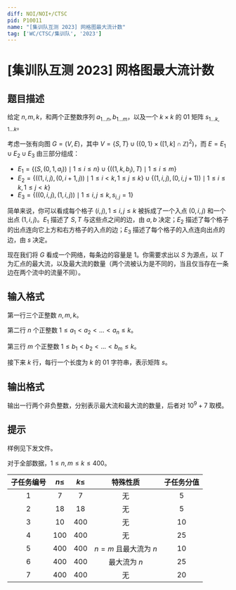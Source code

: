 ```yaml
---
diff: NOI/NOI+/CTSC
pid: P10011
name: "[集训队互测 2023] 网格图最大流计数"
tag: ['WC/CTSC/集训队', '2023']
---
```

# [集训队互测 2023] 网格图最大流计数
## 题目描述

给定 $n,m,k$，和两个正整数序列 $a_{1...n},b_{1...m}$，以及一个 $k\times k$ 的 $01$ 矩阵 $s_{1...k,1...k}$。

考虑一张有向图 $G=(V,E)$，其中 $V=\{S,T\}\cup(\{0,1\}\times ([1,k]\cap\mathbb{Z})^2)$，而 $E=E_1\cup E_2\cup E_3$ 由三部分组成：

- $E_1=\{(S,(0,1,a_i)) \mid 1\le i\le n\}\cup\{((1,k,b_i),T)\mid 1\le i\le m\}$
- $E_2=\{((1,i,j),(0,i+1,j))\mid1\le i<k,1\le j\le k\}\cup \{(1,i,j),(0,i,j+1))\mid1\le i\le k,1\le j<k\}$
- $E_3=\{((0,i,j),(1,i,j))\mid 1\le i,j\le k,s_{i,j}=1\}$

简单来说，你可以看成每个格子 $(i,j),1\le i,j\le k$ 被拆成了一个入点 $(0,i,j)$ 和一个出点 $(1,i,j)$。$E_1$ 描述了 $S,T$ 与这些点之间的边，由 $a,b$ 决定；$E_2$ 描述了每个格子的出点连向它上方和右方格子的入点的边；$E_3$ 描述了每个格子的入点连向出点的边，由 $s$ 决定。

现在我们将 $G$ 看成一个网络，每条边的容量是 $1$。你需要求出以 $S$ 为源点，以 $T$ 为汇点的最大流，以及最大流的数量（两个流被认为是不同的，当且仅当存在一条边在两个流中的流量不同）。
## 输入格式

第一行三个正整数 $n,m,k$。

第二行 $n$ 个正整数 $1\le a_1<a_2<...<a_n\le k$。

第三行 $m$ 个正整数 $1\le b_1<b_2<...<b_m\le k$。

接下来 $k$ 行，每行一个长度为 $k$ 的 01 字符串，表示矩阵 $s$。
## 输出格式

输出一行两个非负整数，分别表示最大流和最大流的数量，后者对 $10^9+7$ 取模。
## 提示

样例见下发文件。

对于全部数据，$1\le n,m\le k\le400$。

| 子任务编号 | $n\le$ | $k\le$ |       特殊性质       | 子任务分值 |
| :--------: | :----: | :----: | :------------------: | :--------: |
|    $1$     |  $7$   |  $7$   |          无          |    $5$     |
|    $2$     |  $18$  |  $18$  |          无          |    $5$     |
|    $3$     |  $10$  | $400$  |          无          |    $10$    |
|    $4$     | $100$  | $400$  |          无          |    $25$    |
|    $5$     | $400$  | $400$  | $n=m$ 且最大流为 $n$ |    $10$    |
|    $6$     | $400$  | $400$  |     最大流为 $n$     |    $25$    |
|    $7$     | $400$  | $400$  |          无          |    $20$    |
